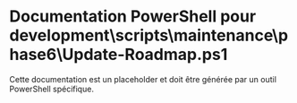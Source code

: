 # Documentation PowerShell pour development\scripts\maintenance\phase6\Update-Roadmap.ps1

Cette documentation est un placeholder et doit être générée par un outil PowerShell spécifique.

